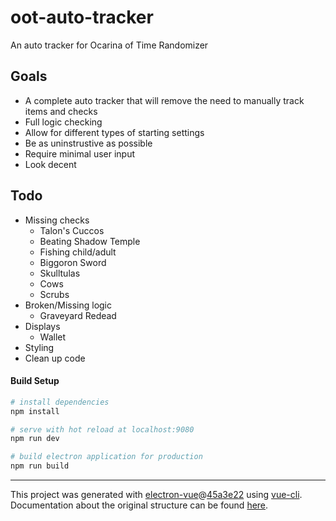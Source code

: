 # oot-auto-tracker

An auto tracker for Ocarina of Time Randomizer

## Goals
- A complete auto tracker that will remove the need to manually track items and checks
- Full logic checking
- Allow for different types of starting settings
- Be as uninstrustive as possible
- Require minimal user input
- Look decent

## Todo
- Missing checks
  - Talon's Cuccos
  - Beating Shadow Temple
  - Fishing child/adult
  - Biggoron Sword
  - Skulltulas
  - Cows
  - Scrubs
- Broken/Missing logic
  - Graveyard Redead
- Displays
  - Wallet
- Styling
- Clean up code

#### Build Setup

``` bash
# install dependencies
npm install

# serve with hot reload at localhost:9080
npm run dev

# build electron application for production
npm run build


```

---

This project was generated with [electron-vue](https://github.com/SimulatedGREG/electron-vue)@[45a3e22](https://github.com/SimulatedGREG/electron-vue/tree/45a3e224e7bb8fc71909021ccfdcfec0f461f634) using [vue-cli](https://github.com/vuejs/vue-cli). Documentation about the original structure can be found [here](https://simulatedgreg.gitbooks.io/electron-vue/content/index.html).
